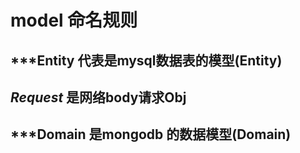 # model 命名规则
## ***Entity 代表是mysql数据表的模型(Entity)
## ***Request*** 是网络body请求Obj
## ***Domain 是mongodb 的数据模型(Domain)